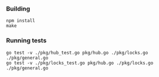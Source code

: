 
### Building

    npm install
    make

### Running tests

    go test -v ./pkg/hub_test.go pkg/hub.go ./pkg/locks.go ./pkg/general.go 
    go test -v ./pkg/locks_test.go pkg/hub.go ./pkg/locks.go ./pkg/general.go
